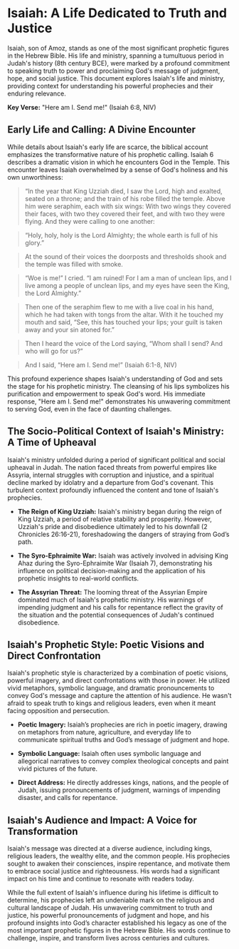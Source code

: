 # Isaiah: A Life Dedicated to Truth and Justice

Isaiah, son of Amoz, stands as one of the most significant prophetic figures in the Hebrew Bible.  His life and ministry, spanning a tumultuous period in Judah's history (8th century BCE), were marked by a profound commitment to speaking truth to power and proclaiming God's message of judgment, hope, and social justice.  This document explores Isaiah's life and ministry, providing context for understanding his powerful prophecies and their enduring relevance.

**Key Verse:** "Here am I. Send me!" (Isaiah 6:8, NIV)

## Early Life and Calling: A Divine Encounter

While details about Isaiah's early life are scarce, the biblical account emphasizes the transformative nature of his prophetic calling.  Isaiah 6 describes a dramatic vision in which he encounters God in the Temple. This encounter leaves Isaiah overwhelmed by a sense of God's holiness and his own unworthiness:

> “In the year that King Uzziah died, I saw the Lord, high and exalted, seated on a throne; and the train of his robe filled the temple. Above him were seraphim, each with six wings: With two wings they covered their faces, with two they covered their feet, and with two they were flying. And they were calling to one another:

> “Holy, holy, holy is the Lord Almighty;
    the whole earth is full of his glory.”

> At the sound of their voices the doorposts and thresholds shook and the temple was filled with smoke.

> “Woe is me!” I cried. “I am ruined! For I am a man of unclean lips, and I live among a people of unclean lips, and my eyes have seen the King, the Lord Almighty.”

> Then one of the seraphim flew to me with a live coal in his hand, which he had taken with tongs from the altar. With it he touched my mouth and said, “See, this has touched your lips; your guilt is taken away and your sin atoned for.”

> Then I heard the voice of the Lord saying, “Whom shall I send? And who will go for us?”

> And I said, “Here am I. Send me!” (Isaiah 6:1-8, NIV)

This profound experience shapes Isaiah's understanding of God and sets the stage for his prophetic ministry. The cleansing of his lips symbolizes his purification and empowerment to speak God's word.  His immediate response, "Here am I. Send me!" demonstrates his unwavering commitment to serving God, even in the face of daunting challenges.

## The Socio-Political Context of Isaiah's Ministry: A Time of Upheaval

Isaiah's ministry unfolded during a period of significant political and social upheaval in Judah.  The nation faced threats from powerful empires like Assyria, internal struggles with corruption and injustice, and a spiritual decline marked by idolatry and a departure from God's covenant. This turbulent context profoundly influenced the content and tone of Isaiah's prophecies.

* **The Reign of King Uzziah:**  Isaiah's ministry began during the reign of King Uzziah, a period of relative stability and prosperity. However, Uzziah's pride and disobedience ultimately led to his downfall (2 Chronicles 26:16-21), foreshadowing the dangers of straying from God’s path.

* **The Syro-Ephraimite War:**  Isaiah was actively involved in advising King Ahaz during the Syro-Ephraimite War (Isaiah 7), demonstrating his influence on political decision-making and the application of his prophetic insights to real-world conflicts.

* **The Assyrian Threat:**  The looming threat of the Assyrian Empire dominated much of Isaiah's prophetic ministry.  His warnings of impending judgment and his calls for repentance reflect the gravity of the situation and the potential consequences of Judah's continued disobedience.


## Isaiah's Prophetic Style: Poetic Visions and Direct Confrontation

Isaiah's prophetic style is characterized by a combination of poetic visions, powerful imagery, and direct confrontations with those in power.  He utilized vivid metaphors, symbolic language, and dramatic pronouncements to convey God's message and capture the attention of his audience.  He wasn't afraid to speak truth to kings and religious leaders, even when it meant facing opposition and persecution.

* **Poetic Imagery:** Isaiah’s prophecies are rich in poetic imagery, drawing on metaphors from nature, agriculture, and everyday life to communicate spiritual truths and God’s message of judgment and hope.

* **Symbolic Language:** Isaiah often uses symbolic language and allegorical narratives to convey complex theological concepts and paint vivid pictures of the future.

* **Direct Address:**  He directly addresses kings, nations, and the people of Judah, issuing pronouncements of judgment, warnings of impending disaster, and calls for repentance.


## Isaiah's Audience and Impact: A Voice for Transformation

Isaiah's message was directed at a diverse audience, including kings, religious leaders, the wealthy elite, and the common people.  His prophecies sought to awaken their consciences, inspire repentance, and motivate them to embrace social justice and righteousness.  His words had a significant impact on his time and continue to resonate with readers today.

While the full extent of Isaiah's influence during his lifetime is difficult to determine, his prophecies left an undeniable mark on the religious and cultural landscape of Judah.  His unwavering commitment to truth and justice, his powerful pronouncements of judgment and hope, and his profound insights into God’s character established his legacy as one of the most important prophetic figures in the Hebrew Bible.  His words continue to challenge, inspire, and transform lives across centuries and cultures.
